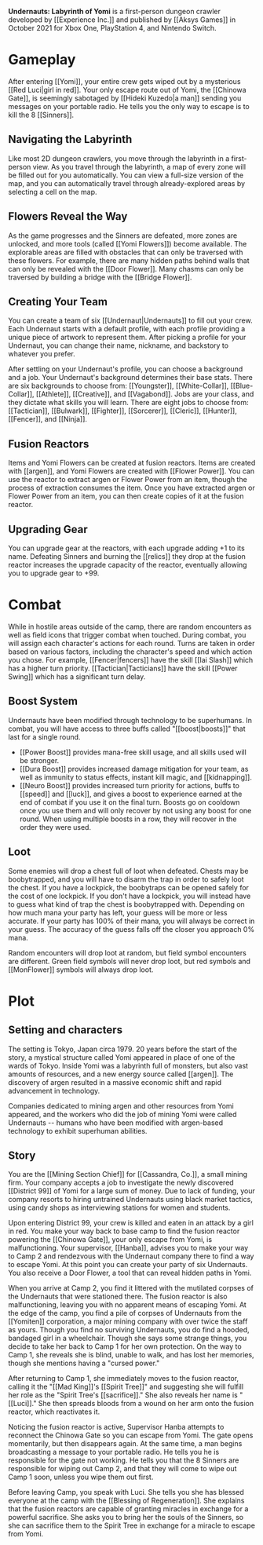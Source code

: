 **Undernauts: Labyrinth of Yomi** is a first-person dungeon crawler developed by [[Experience Inc.]] and published by [[Aksys Games]] in October 2021 for Xbox One, PlayStation 4, and Nintendo Switch.
# Gameplay
After entering [[Yomi]], your entire crew gets wiped out by a mysterious [[Red Luci|girl in red]]. Your only escape route out of Yomi, the [[Chinowa Gate]], is seemingly sabotaged by [[Hideki Kuzedo|a man]] sending you messages on your portable radio. He tells you the only way to escape is to kill the 8 [[Sinners]].
## Navigating the Labyrinth
Like most 2D dungeon crawlers, you move through the labyrinth in a first-person view. As you travel through the labyrinth, a map of every zone will be filled out for you automatically. You can view a full-size version of the map, and you can automatically travel through already-explored areas by selecting a cell on the map.
## Flowers Reveal the Way
As the game progresses and the Sinners are defeated, more zones are unlocked, and more tools (called [[Yomi Flowers]]) become available. The explorable areas are filled with obstacles that can only be traversed with these flowers. For example, there are many hidden paths behind walls that can only be revealed with the [[Door Flower]]. Many chasms can only be traversed by building a bridge with the [[Bridge Flower]]. 
## Creating Your Team
You can create a team of six [[Undernaut|Undernauts]] to fill out your crew. Each Undernaut starts with a default profile, with each profile providing a unique piece of artwork to represent them. After picking a profile for your Undernaut, you can change their name, nickname, and backstory to whatever you prefer.

After settling on your Undernaut's profile, you can choose a background and a job. Your Undernaut's background determines their base stats. There are six backgrounds to choose from: [[Youngster]], [[White-Collar]], [[Blue-Collar]], [[Athlete]], [[Creative]], and [[Vagabond]]. Jobs are your class, and they dictate what skills you will learn. There are eight jobs to choose from: [[Tactician]], [[Bulwark]], [[Fighter]], [[Sorcerer]], [[Cleric]], [[Hunter]], [[Fencer]], and [[Ninja]].
## Fusion Reactors
Items and Yomi Flowers can be created at fusion reactors. Items are created with [[argen]], and Yomi Flowers are created with [[Flower Power]]. You can use the reactor to extract argen or Flower Power from an item, though the process of extraction consumes the item. Once you have extracted argen or Flower Power from an item, you can then create copies of it at the fusion reactor.
## Upgrading Gear
You can upgrade gear at the reactors, with each upgrade adding +1 to its name. Defeating Sinners and burning the [[relics]] they drop at the fusion reactor increases the upgrade capacity of the reactor, eventually allowing you to upgrade gear to +99.
# Combat
While in hostile areas outside of the camp, there are random encounters as well as field icons that trigger combat when touched. During combat, you will assign each character's actions for each round. Turns are taken in order based on various factors, including the character's speed and which action you chose. For example, [[Fencer|fencers]] have the skill [[Iai Slash]] which has a higher turn priority. [[Tactician|Tacticians]] have the skill [[Power Swing]] which has a significant turn delay.
## Boost System
Undernauts have been modified through technology to be superhumans. In combat, you will have access to three buffs called "[[boost|boosts]]" that last for a single round.
* [[Power Boost]] provides mana-free skill usage, and all skills used will be stronger.
* [[Dura Boost]] provides increased damage mitigation for your team, as well as immunity to status effects, instant kill magic, and [[kidnapping]].
* [[Neuro Boost]] provides increased turn priority for actions, buffs to [[speed]] and [[luck]], and gives a boost to experience earned at the end of combat if you use it on the final turn.
Boosts go on cooldown once you use them and will only recover by not using any boost for one round. When using multiple boosts in a row, they will recover in the order they were used.

## Loot
Some enemies will drop a chest full of loot when defeated. Chests may be boobytrapped, and you will have to disarm the trap in order to safely loot the chest. If you have a lockpick, the boobytraps can be opened safely for the cost of one lockpick. If you don't have a lockpick, you will instead have to guess what kind of trap the chest is boobytrapped with. Depending on how much mana your party has left, your guess will be more or less accurate. If your party has 100% of their mana, you will always be correct in your guess. The accuracy of the guess falls off the closer you approach 0% mana.

Random encounters will drop loot at random, but field symbol encounters are different. Green field symbols will never drop loot, but red symbols and [[MonFlower]] symbols will always drop loot.

# Plot
## Setting and characters
The setting is Tokyo, Japan circa 1979. 20 years before the start of the story, a mystical structure called Yomi appeared in place of one of the wards of Tokyo. Inside Yomi was a labyrinth full of monsters, but also vast amounts of resources, and a new energy source called [[argen]]. The discovery of argen resulted in a massive economic shift and rapid advancement in technology.

Companies dedicated to mining argen and other resources from Yomi appeared, and the workers who did the job of mining Yomi were called Undernauts -- humans who have been modified with argen-based technology to exhibit superhuman abilities.
## Story
You are the [[Mining Section Chief]] for [[Cassandra, Co.]], a small mining firm. Your company accepts a job to investigate the newly discovered [[District 99]] of Yomi for a large sum of money. Due to lack of funding, your company resorts to hiring untrained Undernauts using black market tactics, using candy shops as interviewing stations for women and students.

Upon entering District 99, your crew is killed and eaten in an attack by a girl in red. You make your way back to base camp to find the fusion reactor powering the [[Chinowa Gate]], your only escape from Yomi, is malfunctioning. Your supervisor, [[Hanba]], advises you to make your way to Camp 2 and rendezvous with the Undernaut company there to find a way to escape Yomi. At this point you can create your party of six Undernauts. You also receive a Door Flower, a tool that can reveal hidden paths in Yomi.

When you arrive at Camp 2, you find it littered with the mutilated corpses of the Undernauts that were stationed there. The fusion reactor is also malfunctioning, leaving you with no apparent means of escaping Yomi. At the edge of the camp, you find a pile of corpses of Undernauts from the [[Yomiten]] corporation, a major mining company with over twice the staff as yours. Though you find no surviving Undernauts, you do find a hooded, bandaged girl in a wheelchair. Though she says some strange things, you decide to take her back to Camp 1 for her own protection. On the way to Camp 1, she reveals she is blind, unable to walk, and has lost her memories, though she mentions having a "cursed power."

After returning to Camp 1, she immediately moves to the fusion reactor, calling it the "[[Mad King]]'s [[Spirit Tree]]" and suggesting she will fulfill her role as the "Spirit Tree's [[sacrifice]]." She also reveals her name is "[[Luci]]." She then spreads bloods from a wound on her arm onto the fusion reactor, which reactivates it. 

Noticing the fusion reactor is active, Supervisor Hanba attempts to reconnect the Chinowa Gate so you can escape from Yomi. The gate opens momentarily, but then disappears again. At the same time, a man begins broadcasting a message to your portable radio. He tells you he is responsible for the gate not working. He tells you that the 8 Sinners are responsible for wiping out Camp 2, and that they will come to wipe out Camp 1 soon, unless you wipe them out first.

Before leaving Camp, you speak with Luci. She tells you she has blessed everyone at the camp with the [[Blessing of Regeneration]]. She explains that the fusion reactors are capable of granting miracles in exchange for a powerful sacrifice. She asks you to bring her the souls of the Sinners, so she can sacrifice them to the Spirit Tree in exchange for a miracle to escape from Yomi.